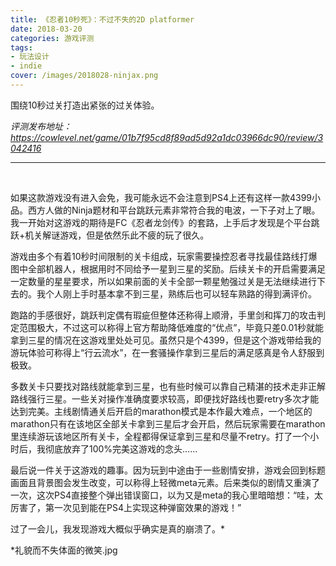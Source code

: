 ```yaml
---
title: 《忍者10秒死》：不过不失的2D platformer
date: 2018-03-20
categories: 游戏评测
tags: 
- 玩法设计
- indie
cover: /images/2018028-ninjax.png
---
```


围绕10秒过关打造出紧张的过关体验。

<!--more-->

*评测发布地址：https://cowlevel.net/game/01b7f95cd8f89ad5d92a1dc03966dc90/review/3042416*

---

</br>

如果这款游戏没有进入会免，我可能永远不会注意到PS4上还有这样一款4399小品。西方人做的Ninja题材和平台跳跃元素非常符合我的电波，一下子对上了眼。我一开始对这游戏的期待是FC《忍者龙剑传》的套路，上手后才发现是个平台跳跃+机关解谜游戏，但是依然乐此不疲的玩了很久。

游戏由多个有着10秒时间限制的关卡组成，玩家需要操控忍者寻找最佳路线打爆图中全部机器人，根据用时不同给予一星到三星的奖励。后续关卡的开启需要满足一定数量的星星要求，所以如果前面的关卡全部一颗星勉强过关是无法继续进行下去的。我个人刚上手时基本拿不到三星，熟练后也可以轻车熟路的得到满评价。

跑路的手感很好，跳跃判定偶有瑕疵但整体还称得上顺滑，手里剑和挥刀的攻击判定范围极大，不过这可以称得上官方帮助降低难度的“优点”，毕竟只差0.01秒就能拿到三星的情况在这游戏里处处可见。虽然只是个4399，但是这个游戏带给我的游玩体验可称得上“行云流水”，在一套骚操作拿到三星后的满足感真是令人舒服到极致。

多数关卡只要找对路线就能拿到三星，也有些时候可以靠自己精湛的技术走非正解路线强行三星。一些关对操作准确度要求较高，即便找好路线也要retry多次才能达到完美。主线剧情通关后开启的marathon模式是本作最大难点，一个地区的marathon只有在该地区全部关卡拿到三星后才会开启，然后玩家需要在marathon里连续游玩该地区所有关卡，全程都得保证拿到三星和尽量不retry。打了一个小时后，我彻底放弃了100%完美这游戏的念头…… 

最后说一件关于这游戏的趣事。因为玩到中途由于一些剧情安排，游戏会回到标题画面且背景图会发生改变，可以称得上轻微meta元素。后来类似的剧情又重演了一次，这次PS4直接整个弹出错误窗口，以为又是meta的我心里暗暗想：“哇，太厉害了，第一次见到能在PS4上实现这种弹窗效果的游戏！”

过了一会儿，我发现游戏大概似乎确实是真的崩溃了。*

*礼貌而不失体面的微笑.jpg

</br>
